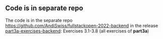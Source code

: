 ## Code is in separate repo
The code is in the separate repo
https://github.com/AndiSwiss/fullstackopen-2022-backend in the release 
[part3a-exercises-backend](https://github.com/AndiSwiss/fullstackopen-2022-backend/releases/tag/part3a-exercises-backend): 
Exercises 3.1-3.8 (all exercises of **part3a**)
